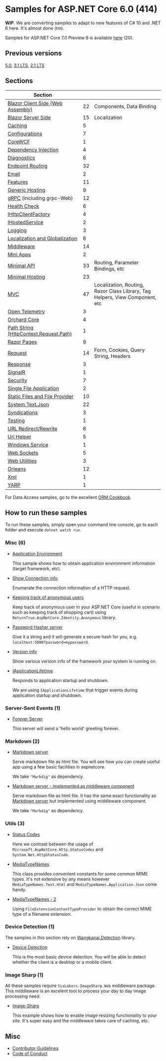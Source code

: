 # Samples for ASP.NET Core 6.0 (414)

**WIP**. We are converting samples to adapt to new features of C# 10 and .NET 6 here. It's almost done (tm).

Samples for ASP.NET Core 7.0 Preview 6 is available [here](/projects/.net7) (20).

## Previous versions

[5.0](https://github.com/dodyg/practical-aspnetcore/tree/net5.0/), [3.1 LTS](https://github.com/dodyg/practical-aspnetcore/tree/3.1-LTS/), [2.1 LTS](https://github.com/dodyg/practical-aspnetcore/tree/2.1-LTS)

## Sections

| Section                                                         |     |                                                                              |
| --------------------------------------------------------------- | --- | ---------------------------------------------------------------------------- |
| [Blazor Client Side (Web Assembly)](/projects/blazor/README.md) | 22  | Components, Data Binding                                                     |
| [Blazor Server Side](/projects/blazor-ss)                       | 15  | Localization                                                                 |
| [Caching](/projects/caching)                                    | 5   |                                                                              |
| [Configurations](/projects/configurations)                      | 7   |                                                                              |
| [CoreWCF](/projects/corewcf)                                    | 1   |                                                                              |
| [Dependency Injection](/projects/dependency-injection/)         | 4   |                                                                              |
| [Diagnostics](/projects/diagnostics)                            | 6   |                                                                              |
| [Endpoint Routing](/projects/endpoint-routing)                  | 32  |                                                                              |
| [Email](/projects/mailkit)                                      | 2   |                                                                              |
| [Features](/projects/features)                                  | 11  |                                                                              |
| [Generic Hosting](/projects/generic-host)                       | 9   |                                                                              |
| [gRPC](/projects/grpc) (including grpc-Web)                     | 12  |                                                                              |
| [Health Check](/projects/health-check)                          | 6   |                                                                              |
| [IHttpClientFactory](/projects/httpclientfactory)               | 4   |                                                                              |
| [IHostedService](/projects/ihosted-service)                     | 2   |                                                                              |
| [Logging](/projects/logging)                                    | 3   |                                                                              |
| [Localization and Globalization](/projects/localization)        | 6   |                                                                              |
| [Middleware](/projects/middleware)                              | 14  |                                                                              |
| [Mini Apps](/projects/mini)                                     | 2   |                                                                              |
| [Minimal  API](/projects/minimal-api)                           | 33  | Routing, Parameter Bindings, etc                                             |
| [Minimal Hosting](/projects/minimal-hosting)                    | 23  |                                                                              |
| [MVC](/projects/mvc)                                            | 47  | Localization, Routing, Razor Class Library, Tag Helpers, View Component, etc |
| [Open Telemetry](/projects/open-telemetry/)                     | 3   |                                                                              |
| [Orchard Core](/projects/orchard-core)                          | 4   |                                                                              |
| [Path String (HttpContext.Request.Path)](/projects/path-string) | 1   |                                                                              |
| [Razor Pages](/projects/razor-pages)                            | 9   |                                                                              |
| [Request](/projects/request)                                    | 14  | Form, Cookies, Query String, Headers                                         |
| [Response](/projects/response)                                  | 3   |                                                                              |
| [SignalR](/projects/signalr)                                    | 1   |                                                                              |
| [Security](/projects/security)                                  | 7   |                                                                              |
| [Single File Application](/projects/sfa)                        | 2   |                                                                              |
| [Static Files and File Provider](/projects/file-provider)       | 10  |                                                                              |
| [System.Text.Json](/projects/json)                              | 22  |                                                                              |
| [Syndications](/projects/syndications)                          | 3   |                                                                              |
| [Testing](/projects/testing)                                    | 1   |                                                                              |
| [URL Redirect/Rewrite](/projects/rewrite)                       | 6   |                                                                              |
| [Uri Helper](/projects/uri-helper)                              | 5   |                                                                              |
| [Windows Service](/projects/windows-service)                    | 1   |                                                                              |
| [Web Sockets](/projects/web-sockets)                            | 5   |                                                                              |
| [Web Utilities](/projects/web-utilities)                        | 3   |                                                                              |
| [Orleans](/projects/orleans)                                    | 12  |                                                                              |
| [Xml](/projects/xml)                                            | 1   |                                                                              |
| [YARP](/projects/yarp)                                          | 1   |                                                                              |

For Data Access samples, go to the excellent [ORM Cookbook](https://github.com/Grauenwolf/DotNet-ORM-Cookbook).

## How to run these samples

To run these samples, simply open your command line console, go to each folder and execute `dotnet watch run`.


### Misc (6)

- [Application Environment](/projects/application-environment)

  This sample shows how to obtain application environment information (target framework, etc).

- [Show Connection info](/projects/connection-info)

  Enumerate the connection information of a HTTP request.

- [Keeping track of anonymous users](/projects/anonymous-id)

  Keep track of anonymous user in your ASP.NET Core (useful in scenario such as keeping track of shopping cart) using `ReturnTrue.AspNetCore.Identity.Anonymous` library.

- [Password Hasher server](/projects/password-hasher)

  Give it a string and it will generate a secure hash for you, e.g. `localhost:5000?password=mypassword`.

- [Version info](/projects/version)

  Show various version info of the framework your system is running on.

- [IApplicationLifetime](/projects/i-application-lifetime)

  Responds to application startup and shutdown.

  We are using `IApplicationLifetime` that trigger events during application startup and shutdown.

### Server-Sent Events (1)

- [Forever Server](/projects/sse)

  This server will send a 'hello world' greeting forever.

### Markdown (2)

- [Markdown server](/projects/markdown-server)

  Serve markdown file as html file. You will see how you can create useful app using a few basic facilities in aspnetcore.

  We take `"Markdig"` as dependency.

- [Markdown server - implemented as middleware component](/projects/markdown-server-middleware)

  Serve markdown file as html file. It has the same exact functionality as [Markdown server](/projects/markdown-server) but implemented using middleware component.

  We take `"Markdig"` as dependency.

### Utils (3)

- [Status Codes](/projects/utils/http-status-codes)

  Here we contrast between the usage of `Microsoft.AspNetCore.Http.StatusCodes` and `System.Net.HttpStatusCode`.

- [MediaTypeNames](/projects/utils/media-type-names)

  This class provides convenient constants for some common MIME types. It's not extensive by any means however `MediaTypeNames.Text.Html` and `MediaTypeNames.Application.Json` come handy.

- [MediaTypeNames - 2](/projects/utils/media-type-names-2)

  Using `FileExtensionContentTypeProvider` to obtain the correct MIME type of a filename extension.

### Device Detection (1)

The samples in this section rely on [Wangkanai.Detection](https://github.com/wangkanai/Detection) library.

- [Device Detection](/projects/device-detection)

  This is the most basic device detection. You will be able to detect whether the client is a desktop or a mobile client.

### Image Sharp (1)

All these samples require `SixLabors.ImageSharp.Web` middleware package. This middleware is an excelent tool to process your day to day image processing need.

- [Image-Sharp](/projects/image-sharp)

  This example shows how to enable image resizing functionality to your site. It's super easy and the middleware takes care of caching, etc.

## Misc

- [Contributor Guidelines](https://github.com/dodyg/practical-aspnetcore/blob/master/CONTRIBUTING.md)
- [Code of Conduct](https://github.com/dodyg/practical-aspnetcore/blob/master/CODE_OF_CONDUCT.md)
